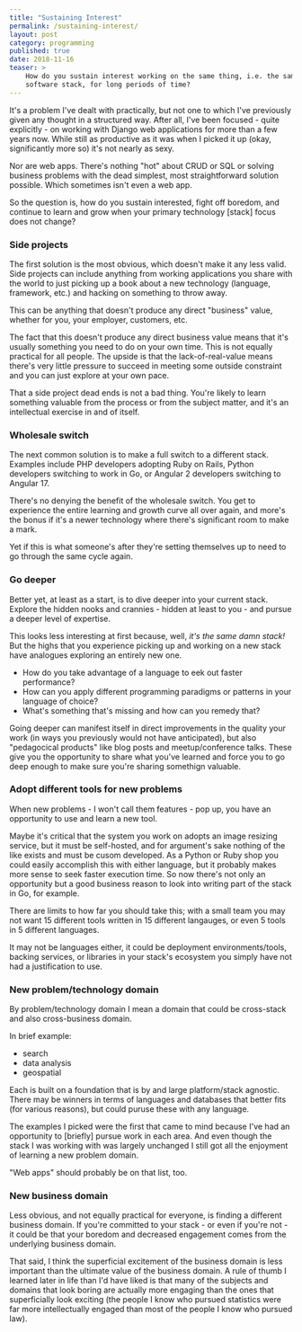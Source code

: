 ```yaml
---
title: "Sustaining Interest"
permalink: /sustaining-interest/
layout: post
category: programming
published: true
date: 2018-11-16
teaser: >
    How do you sustain interest working on the same thing, i.e. the same
    software stack, for long periods of time?
---
```


It's a problem I've dealt with practically, but not one to which I've previously given any
thought in a structured way. After all, I've been focused - quite explicitly - on working with
Django web applications for more than a few years now. While still as productive as it was when
I picked it up (okay, significantly more so) it's not nearly as sexy.

Nor are web apps. There's nothing "hot" about CRUD or SQL or solving business problems with
the dead simplest, most straightforward solution possible. Which sometimes isn't even a web
app.

So the question is, how do you sustain interested, fight off boredom, and continue to learn and
grow when your primary technology [stack] focus does not change?

### Side projects

The first solution is the most obvious, which doesn't make it any less valid. Side projects
can include anything from working applications you share with the world to just picking up
a book about a new technology (language, framework, etc.) and hacking on something to throw away.

This can be anything that doesn't produce any direct "business" value, whether for you, your
employer, customers, etc. 

The fact that this doesn't produce any direct business value means that it's usually something
you need to do on your own time. This is not equally practical for all people. The upside is
that the lack-of-real-value means there's very little pressure to succeed in meeting some
outside constraint and you can just explore at your own pace.

That a side project dead ends is not a bad thing. You're likely to learn something valuable
from the process or from the subject matter, and it's an intellectual exercise in and of itself.

### Wholesale switch

The next common solution is to make a full switch to a different stack. Examples include PHP developers
adopting Ruby on Rails, Python developers switching to work in Go, or Angular 2 developers
switching to Angular 17. 

There's no denying the benefit of the wholesale switch. You get to experience the entire learning
and growth curve all over again, and more's the bonus if it's a newer technology where there's
significant room to make a mark.

Yet if this is what someone's after they're setting themselves up to need to go through the same
cycle again. 

### Go deeper

Better yet, at least as a start, is to dive deeper into your current stack. Explore the hidden
nooks and crannies - hidden at least to you - and pursue a deeper level of expertise.

This looks less interesting at first because, well, *it's the same damn stack!* But the highs
that you experience picking up and working on a new stack have analogues exploring an entirely new
one.

- How do you take advantage of a language to eek out faster performance?
- How can you apply different programming paradigms or patterns in your language of choice?
- What's something that's missing and how can you remedy that?

Going deeper can manifest itself in direct improvements in the quality your work (in ways you previously
would not have anticipated), but also "pedagocical products" like blog posts and meetup/conference
talks. These give you the opportunity to share what you've learned and force you to go deep enough
to make sure you're sharing somethign valuable.

### Adopt different tools for new problems

When new problems - I won't call them features - pop up, you have an opportunity to use and learn a new tool.

Maybe it's critical that the system you work on adopts an image resizing service, but it must be self-hosted,
and for argument's sake nothing of the like exists and must be cusom developed. As a Python or Ruby shop
you could easily accomplish this with either language, but it probably makes more sense to seek faster
execution time. So now there's not only an opportunity but a good business reason to look into writing
part of the stack in Go, for example.

There are limits to how far you should take this; with a small team you may not want 15 different tools
written in 15 different langauges, or even 5 tools in 5 different languages.

It may not be languages either, it could be deployment environments/tools, backing services, or libraries
in your stack's ecosystem you simply have not had a justification to use.

### New problem/technology domain

By problem/technology domain I mean a domain that could be cross-stack and also cross-business domain.

In brief example:

- search
- data analysis
- geospatial

Each is built on a foundation that is by and large platform/stack agnostic. There may be winners in terms of
languages and databases that better fits (for various reasons), but could puruse these with any language.

The examples I picked were the first that came to mind because I've had an opportunity to [briefly] pursue
work in each area. And even though the stack I was working with was largely unchanged I still got all
the enjoyment of learning a new problem domain.

"Web apps" should probably be on that list, too.

### New business domain

Less obvious, and not equally practical for everyone, is finding a different business domain. If 
you're committed to your stack - or even if you're not - it could be that your boredom and decreased
engagement comes from the underlying business domain.

That said, I think the superficial excitement of the business domain is less important than the ultimate
value of the business domain. A rule of thumb I learned later in life than I'd have liked is that many
of the subjects and domains that look boring are actually more engaging than the ones that superficially
look exciting (the people I know who pursued statistics were far more intellectually engaged than
most of the people I know who pursued law).



